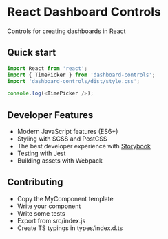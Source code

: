 # React Dashboard Controls

Controls for creating dashboards in React

## Quick start

```javascript
import React from 'react';
import { TimePicker } from 'dashboard-controls';
import 'dashboard-controls/dist/style.css';

console.log(<TimePicker />);
```

## Developer Features

- Modern JavaScript features (ES6+)
- Styling with SCSS and PostCSS
- The best developer experience with [Storybook](https://github.com/storybooks/storybook)
- Testing with Jest
- Building assets with Webpack

## Contributing

- Copy the MyComponent template
- Write your component
- Write some tests
- Export from src/index.js
- Create TS typings in types/index.d.ts

